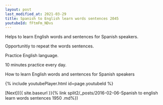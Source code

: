 ```yaml
---
layout: post
last_modified_at: 2021-03-29
title: Spanish to English learn words sentences 2045 
youtubeId: fFtmFm_NDvs
---
```

 
 
Helps to learn English words and sentences for Spanish speakers.

Opportunitiy to repeat the words sentences. 

Practice English language. 
 
10 minutes practice every day. 
 
How to learn English words and sentences for Spanish speakers 
 
{% include youtubePlayer.html id=page.youtubeId %}
 
 
[Next]({{ site.baseurl }}{% link  split2/_posts/2016-02-06-Spanish to english learn words sentences 1950 .md%})
 
